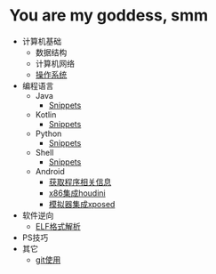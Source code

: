 # You are my goddess, smm


* 计算机基础
  * 数据结构
  * 计算机网络
  * [操作系统](/os/os.md)
* 编程语言
  * Java
    * [Snippets](/java/snippets.md)
  * Kotlin
    * [Snippets](/kotlin/snippets.md)
  * Python
    * [Snippets](/python/snippets.md)
  * Shell
    * [Snippets](/shell/snippets.md)
  * Android
    * [获取程序相关信息](/android/get_signature.md)
    * [x86集成houdini](/android/x86集成houdini.md)
    * [模拟器集成xposed](/android/模拟器集成xposed.md)
* 软件逆向
  * [ELF格式解析](/python/ELF文件格式解析.md)
* PS技巧
* 其它
  * [git使用](/others/git.md)
